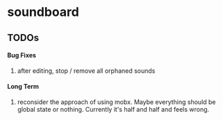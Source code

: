 # soundboard

## TODOs

#### Bug Fixes

1. after editing, stop / remove all orphaned sounds

#### Long Term

1. reconsider the approach of using mobx. Maybe everything should be global state or nothing. Currently it's half and half and feels wrong.
